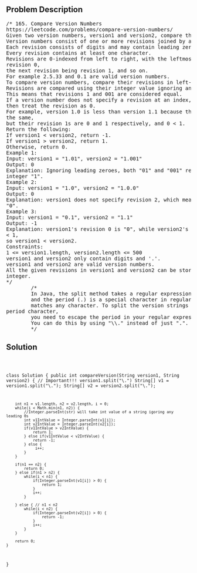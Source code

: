 <!--
<style>
  body { font-family: Arial, sans-serif; }
  .container { max-width: 100%; margin: 0 auto; padding: 10px; }
  .comment-block { max-width: 30%; background-color: #f9f9f9; padding: 10px; border-left: 5px solid #ccc; overflow-wrap: break-word; white-space: pre-wrap; }
  .code-block { background-color: #f4f4f4; padding: 10px; border: 1px solid #ddd; overflow-wrap: break-word; white-space: pre-wrap; }
</style>
-->

<div class='container'>
<h2>Problem Description</h2>
<div class='comment-block'>
<pre>
/* 165. Compare Version Numbers
https://leetcode.com/problems/compare-version-numbers/
Given two version numbers, version1 and version2, compare them.
Version numbers consist of one or more revisions joined by a dot '.'.
Each revision consists of digits and may contain leading zeros.
Every revision contains at least one character.
Revisions are 0-indexed from left to right, with the leftmost revision being
revision 0,
the next revision being revision 1, and so on.
For example 2.5.33 and 0.1 are valid version numbers.
To compare version numbers, compare their revisions in left-to-right order.
Revisions are compared using their integer value ignoring any leading zeros.
This means that revisions 1 and 001 are considered equal.
If a version number does not specify a revision at an index,
then treat the revision as 0.
For example, version 1.0 is less than version 1.1 because their revision 0s are
the same,
but their revision 1s are 0 and 1 respectively, and 0 < 1.
Return the following:
If version1 < version2, return -1.
If version1 > version2, return 1.
Otherwise, return 0.
Example 1:
Input: version1 = "1.01", version2 = "1.001"
Output: 0
Explanation: Ignoring leading zeroes, both "01" and "001" represent the same
integer "1".
Example 2:
Input: version1 = "1.0", version2 = "1.0.0"
Output: 0
Explanation: version1 does not specify revision 2, which means it is treated as
"0".
Example 3:
Input: version1 = "0.1", version2 = "1.1"
Output: -1
Explanation: version1's revision 0 is "0", while version2's revision 0 is "1". 0
< 1,
so version1 < version2.
Constraints:
1 <= version1.length, version2.length <= 500
version1 and version2 only contain digits and '.'.
version1 and version2 are valid version numbers.
All the given revisions in version1 and version2 can be stored in a 32-bit
integer.
*/
        /*
        In Java, the split method takes a regular expression as its argument,
        and the period (.) is a special character in regular expressions that
        matches any character. To split the version strings by the literal
period character,
        you need to escape the period in your regular expression.
        You can do this by using "\\." instead of just ".".
        */
</pre>
</div>

<h2>Solution</h2>
<div class='code-block'>
<pre><code class='language-java'>

class Solution {
    public int compareVersion(String version1, String version2) {
        // Important!!! version1.split("\\.")
        String[] v1 = version1.split("\\.");
        String[] v2 = version2.split("\\.");

        int n1 = v1.length, n2 = v2.length, i = 0;
        while(i < Math.min(n1, n2)) {
            //Integer.parseInt(str) will take int value of a string igoring any leading 0s
            int v1IntValue = Integer.parseInt(v1[i]);
            int v2IntValue = Integer.parseInt(v2[i]);
            if(v1IntValue > v2IntValue) {
                return 1;
            } else if(v1IntValue < v2IntValue) {
                return -1;
            } else {
                 i++;
            }
        }

        if(n1 == n2) {
            return 0;
        } else if(n1 > n2) {
            while(i < n1) {
                if(Integer.parseInt(v1[i]) > 0) {
                    return 1;
                }
                i++;
            }

        } else { // n1 < n2
            while(i < n2) {
                if(Integer.parseInt(v2[i]) > 0) {
                    return -1;
                }
                i++;
            }
        }

        return 0;
    }
}</code></pre>
</div>
</div>
